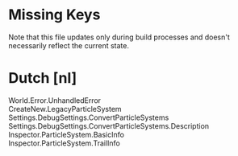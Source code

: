 # Missing Keys
Note that this file updates only during build processes and doesn't necessarily reflect the current state.

# Dutch [nl]
World.Error.UnhandledError  
CreateNew.LegacyParticleSystem  
Settings.DebugSettings.ConvertParticleSystems  
Settings.DebugSettings.ConvertParticleSystems.Description  
Inspector.ParticleSystem.BasicInfo  
Inspector.ParticleSystem.TrailInfo  

